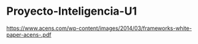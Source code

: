 # Proyecto-Inteligencia-U1
https://www.acens.com/wp-content/images/2014/03/frameworks-white-paper-acens-.pdf
